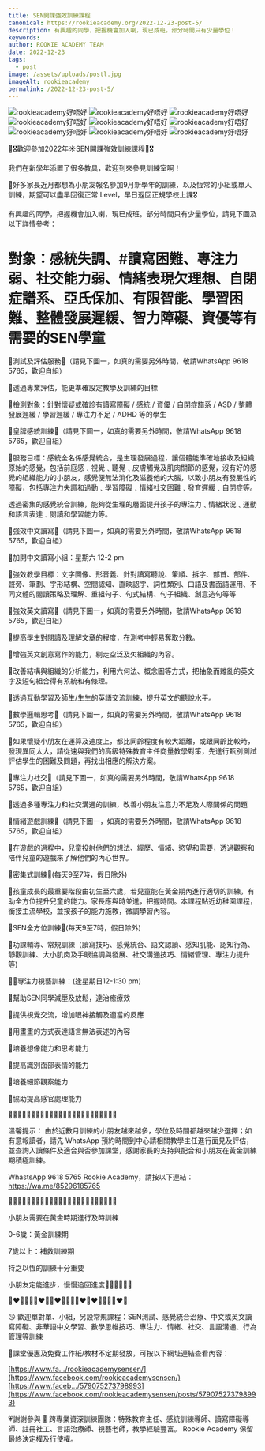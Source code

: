 ```yaml
---
title: SEN開課強效訓練課程
canonical: https://rookieacademy.org/2022-12-23-post-5/
description: 有興趣的同學，把握機會加入喇，現已成班。部分時間只有少量學位！
keywords: 
author: ROOKIE ACADEMY TEAM
date: 2022-12-23
tags:
  - post
image: /assets/uploads/postl.jpg
imageAlt: rookieacademy
permalink: /2022-12-23-post-5/
---
```

![rookieacademy好唔好](/assets/uploads/postm.jpg)
![rookieacademy好唔好](/assets/uploads/postn.jpg)
![rookieacademy好唔好](/assets/uploads/posto.jpg)
![rookieacademy好唔好](/assets/uploads/postp.jpg)
![rookieacademy好唔好](/assets/uploads/postq.jpg)
![rookieacademy好唔好](/assets/uploads/postr.jpg)
![rookieacademy好唔好](/assets/uploads/posts.jpg)
![rookieacademy好唔好](/assets/uploads/postt.jpg)
![rookieacademy好唔好](/assets/uploads/postu.jpg)

🥰🎖️歡迎參加2022年☀️SEN開課強效訓練課程🥰🎖️

我們在新學年添置了很多教具，歡迎到來參見訓練室啊！

🥰好多家長近月都想為小朋友報名參加9月新學年的訓練，以及恆常的小組或單人訓練，期望可以盡早回復正常 Level，早日返回正規學校上課🎖️

有興趣的同學，把握機會加入喇，現已成班。部分時間只有少量學位，請見下圖及以下詳情參考：

# 對象：感統失調、#讀寫困難、專注力弱、社交能力弱、情緒表現欠理想、自閉症譜系、亞氏保加、有限智能、學習困難、整體發展遲緩、智力障礙、資優等有需要的SEN學童

🌻測試及評估服務🧸（請見下圖一，如真的需要另外時間，敬請WhatsApp 9618 5765，歡迎自組）

🌟透過專業評估，能更準確設定教學及訓練的目標

🌟檢測對象：針對懷疑或確診有讀寫障礙 / 感統 / 資優 / 自閉症譜系 / ASD / 整體發展遲緩 / 學習遲緩 / 專注力不足 / ADHD 等的學生

🌻皇牌感統訓練🧸（請見下圖一，如真的需要另外時間，敬請WhatsApp 9618 5765，歡迎自組）

🌟服務目標：感統全名係感覺統合，是生理發展過程，讓個體能準確地接收及組織原始的感覺，包括前庭感﹑視覺﹑聽覺﹑皮膚觸覺及肌肉關節的感覺，沒有好的感覺的組織能力的小朋友，感覺便無法消化及滋養他的大腦，以致小朋友有發展性的障礙，包括專注力失調和過動﹑學習障礙﹑情緒社交困難﹑發育遲緩﹑自閉症等。 

透過密集的感覺統合訓練，能夠從生理的層面提升孩子的專注力﹑情緒狀況﹑運動和語言表達﹑閱讀和學習能力等。

🌻強效中文讀寫🧸（請見下圖一，如真的需要另外時間，敬請WhatsApp 9618 5765，歡迎自組）

🌟加開中文讀寫小組：星期六 12-2 pm

🌟強效教學目標：文字圖像、形音義、針對讀寫聽說、筆順、拆字、部首、部件、聲旁、筆劃、字形結構、空間認知、直映認字、詞性類別、口語及書面語運用、不同文體的閱讀策略及理解、重組句子、句式結構、句子組織、創意造句等等

🌻強效英文讀寫🧸（請見下圖一，如真的需要另外時間，敬請WhatsApp 9618 5765，歡迎自組）

🌟提高學生對閱讀及理解文章的程度，在測考中輕易奪取分數。

🌟增強英文創意寫作的能力，剔走空泛及欠組織的內容。

🌟改善結構與組織的分析能力，利用六何法、概念圖等方式，把抽象而雜亂的英文字及短句組合得有系統和有條理。

🌟透過互動學習及師生/生生的英語交流訓練，提升英文的聽說水平。

🌻數學邏輯思考🧸（請見下圖一，如真的需要另外時間，敬請WhatsApp 9618 5765，歡迎自組）

🌟如果懷疑小朋友在運算及速度上，都比同齡程度有較大距離，或跟同齡比較時，發現異同太大，請從速與我們的高級特殊教育主任商量教學對策，先進行甄別測試 評估學生的困難及問題，再找出相應的解決方案。

🌻專注力社交🧸（請見下圖一，如真的需要另外時間，敬請WhatsApp 9618 5765，歡迎自組）

🌟透過多種專注力和社交溝通的訓練，改善小朋友注意力不足及人際關係的問題

🌻情緒遊戲訓練🧸（請見下圖一，如真的需要另外時間，敬請WhatsApp 9618 5765，歡迎自組）

🌟在遊戲的過程中，兒童投射他們的想法、經歷、情緒、慾望和需要，透過觀察和陪伴兒童的遊戲來了解他們的內心世界。

🌻密集式訓練🧸(每天9至7時，假日除外)

🌟孩童成長的最重要階段由初生至六歲，若兒童能在黃金期內進行適切的訓練，有助全方位提升兒童的能力。家長應與時並進，把握時間。本課程貼近幼稚園課程，銜接主流學校，並按孩子的能力施教，微調學習內容。

🌻SEN全方位訓練🧸(每天9至7時，假日除外)

🌟功課輔導、常規訓練（讀寫技巧、感覺統合、語文認讀、感知肌能、認知行為、靜觀訓練、大小肌肉及手眼協調與發展、社交溝通技巧、情緒管理、專注力提升等)

🌻🎨專注力視藝訓練：(逢星期日12-1:30 pm)

🌟幫助SEN同學減壓及放鬆，達治癒療效

🌟提供視覺交流，增加眼神接觸及適當的反應

🌟用畫畫的方式表達語言無法表述的內容

🌟培養想像能力和思考能力

🌟提高識別面部表情的能力

🌟培養細節觀察能力

🌟協助提高感官處理能力

💞💞💞💞💞💞💞💞💞💞💞💞💞💞💞💞💞💞💞💞💞💞💞💞

溫馨提示：
由於近數月訓練的小朋友越來越多，學位及時間都越來越少選擇；如有意報讀者，請先 WhatsApp 預約時間到中心請相關教學主任進行面見及評估，並查詢入讀條件及適合與否參加課堂，感謝家長的支持與配合和小朋友在黃金訓練期積極訓練。

WhastsApp  9618 5765 Rookie Academy，請按以下連結：
https://wa.me/85296185765

🌈🌈🌈🌈🌈🌈🌈🌈🌈🌈🌈🌈🌈🌈🌈🌈🌈🌈🌈🌈🌈🌈🌈🌈

小朋友需要在黃金時期進行及時訓練

0-6歲：黃金訓練期

7歲以上：補救訓練期

持之以恆的訓練十分重要

小朋友定能進步，慢慢追回進度💪🏻💪🏻💪🏻

🧡❤💛💚💚💛❤🧡🧡❤💛💚💚💛❤🧡❤💛💚💚💛❤🧡

😘 歡迎單對單、小組，另設常規課程：SEN測試、感覺統合治療、中文或英文讀寫障礙、非華語中文學習、數學思維技巧、專注力、情緒、社交、言語溝通、行為管理等訓練

🥰課堂優惠及免費工作紙/教材不定期發放，可按以下網址連結查看內容：

[https://www.fa.../rookieacademysensen/](https://www.facebook.com/rookieacademysensen/)
[https://www.faceb.../579075273798993](https://www.facebook.com/rookieacademysensen/posts/579075273798993)

💗謝謝參與 
📝 跨專業資深訓練團隊：特殊教育主任、感統訓練導師、讀寫障礙導師、註冊社工、言語治療師、視藝老師，教學經驗豐富。
Rookie Academy 保留最終決定權及行使權。
